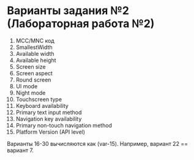 # Варианты задания №2 (Лабораторная работа №2)
 1. MCC/MNC код
 1. SmallestWidth
 1. Available width	
 1. Available height
 1. Screen size
 1. Screen aspect
 1. Round screen
 1. UI mode
 1. Night mode
 1. Touchscreen type
 1. Keyboard availability
 1. Primary text input method
 1. Navigation key availability
 1. Primary non-touch navigation method
 1. Platform Version (API level)
 
Варианты 16-30 вычисляются как (var-15). Например, вариант 22 == вариант 7.